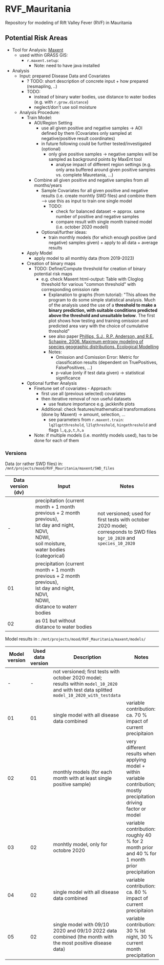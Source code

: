 # RVF_Mauritania
Repository for modeling of Rift Valley Fever (RVF) in Mauritania

## Potential Risk Areas
- Tool for Analysis: [Maxent](https://biodiversityinformatics.amnh.org/open_source/maxent/)
  - used within GRASS GIS: 
    - `r.maxent.setup`:
      - Note: need to have java installed
- Analysis
  - Input: prepared Disease Data and Covariates
    - ? TODO: short description of concrete input + how prepared (resmapling, ..)
    - TODO:
      - instead of binary water bodies, use distance to water bodies (e.g. with `r.grow.distance`)
      - neglect/don't use soil moisture
  - Analysis Procedure:
    - Train Model:
      - AOI/Region Setting
        - use all given positive and negative samples -> AOI defined by them (Covariates only sampled at negative/positive result coordinates)
        - in future following could be further tested/investigated (optional)
          - only give positive samples -> negative samples will be sampled as background points by MaxEnt tool
            - analyse impact of different region settings (e.g. only area buffered around given positive samples vs. complete Mauretania, ...)
      - Combine all given positive and negative samples from all months/years
        - Sample Covariates for all given positive and negative results (i.e. create monhtly SWD files) and combine them --> use this as input to train one single model
          - TODO:
            - check for balanced dataset -> approx. same number of positive and negative samples
            - compare result with single month trained model (i.e. october 2020 modell)
        - Optional/further ideas:
          - train monthly models (for which enough positive (and negative) samples given) + apply to all data + average results
    - Apply Model
      - apply model to all monthly data (from 2019-2023)
    - Creation of binary maps
      - TODO: Define/Compute threshold for creation of binary potential risk maps
        - e.g. check Maxent html-output: Table with Cloglog threshold for various "common threshold" with corresponding omission rate
          - Explanation to graphs (from tutorial): "This allows the program to do some simple statistical analysis. Much of the analysis used the use of a **threshold to make a binary prediction, with suitable conditions predicted above the threshold and unsuitable below**. The first plot shows how testing and training omission and predicted area vary with the choice of cumulative threshold"
          - see also paper [Phillips, S.J., R.P. Anderson, and R.E. Schapire. 2006. Maximum entropy modeling of
species geographic distributions. Ecological Modelling](https://www.whoi.edu/cms/files/phillips_etal_2006_53467.pdf)
          - Notes:
            - Omission and Comission Error: Metric for classification results (dependent on TruePositives, FalsePositives, ...)
            - p-value (only if test data given) -> statistical significance
    - Optional further Analysis
      - Finetune set of covariates - Approach:
        - first use all (previous selected) covariates
        - then iterative removal of non useful datasets
          - use feature importance e.g. jackknife plots
        - Additional: check features/mathematical transformations (done by Maxent) -> amount, selection, ...
          - see parameters from `r.maxent.train`: `lq2lqptthreshold`, `l2lqthreshold`, `hingethreshold` and flags `l,q,p,t,h,a`
      - Note: if multiple models (i.e. monhtly models used), has to be done for each of them

### Versions

Data (or rather SWD files) in: `/mnt/projects/mood/RVF_Mauritania/maxent/SWD_files`

| Data version (dv) | Input | Notes |
| - | - | - |
|  - | precipitation (current month + 1 month previous + 2 month previous), <br/> lst day and night, <br/> NDVI, <br/> NDWI, <br/> soil moisture, <br/> water bodies (categorical) | not versioned; used for first tests with october 2020 model; <br/>  corresponds to SWD files `bgr_10_2020` and `species_10_2020` |
| 01 | precipitation (current month + 1 month previous + 2 month previous), <br/> lst day and night, <br/> NDVI, <br/> NDWI, <br/> distance to waterr bodies | |
| 02 | as 01 but without distance to water bodies | |

Model results in : `/mnt/projects/mood/RVF_Mauritania/maxent/models/`

|Model version | Used data version | Description | Notes |
| - | - | - | - |
| - | - | not versioned; first tests with october 2020 model; <br/> results within `model_10_2020` and with test data splitted `model_10_2020_with_testdata`| |
| 01 | 01 | single model with all disease data combined | variable contribution: ca. 70 % impact of current precipitaion |
| 02 | 01 | monthly models (for each month with at least single positive sample) | very different results when applying model + within variable contribution; mostly precipitation driving factor or model |
| 03 | 02 | monhtly model, only for octobre 2020 | variable contribution: roughly 40 % for 2 month prior and 40 % for 1 month prior precipitation |
| 04 | 02 | single model with all disease data combined | variable contribution: ca. 80 % impact of current precipitaion|
| 05 | 02 | single model with 09/10 2020 and 09/10 2022 data combined (the month with the most positive disease data) | variable contribution: 30 % lst night, 30 % current month precipitation|
